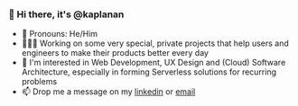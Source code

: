 ### 👋 Hi there, it's @kaplanan

- 🖤 Pronouns: He/Him
- 🧑🏻‍💻 Working on some very special, private projects that help users and engineers to make their products better every day
- 👀 I'm interested in Web Development, UX Design and (Cloud) Software Architecture, especially in forming Serverless solutions for recurring problems
- 📫 Drop me a message on my [linkedin](https://www.linkedin.com/in/ayhan-kaplan/) or [email](mailto:ayhan@kaplantech.net)

<!--
**kaplanan/kaplanan** is a ✨ _special_ ✨ repository because its `README.md` (this file) appears on your GitHub profile.

Here are some ideas to get you started:

- 🔭 I’m currently working on ...
- 🌱 I’m currently learning ...
- 👯 I’m looking to collaborate on ...
- 🤔 I’m looking for help with ...
- 💬 Ask me about ...
- 📫 How to reach me: ...
- 😄 Pronouns: ...
- ⚡ Fun fact: ...
-->
